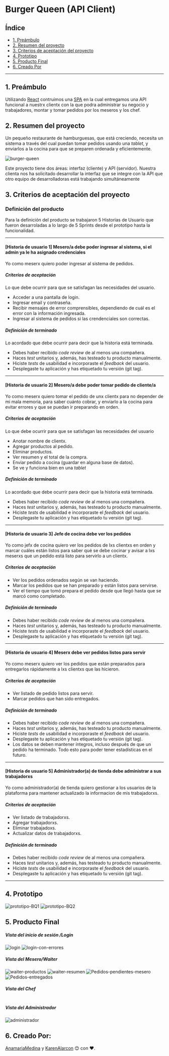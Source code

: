 # Burger Queen (API Client)

## Índice

* [1. Preámbulo](#1-preámbulo)
* [2. Resumen del proyecto](#2-resumen-del-proyecto)
* [3. Criterios de aceptación del proyecto](#5-criterios-de-aceptación-del-proyecto)
* [4. Prototipo](#4-prototipo)
* [5. Producto Final](#5-producto-final)
* [6. Creado Por](#6-creado-por)


***

## 1. Preámbulo

Utilizando [React](https://reactjs.org/) contruimos una [SPA](https://es.wikipedia.org/wiki/Single-page_application) en la cual entregamos una API funcional a nuestrx clientx
con la que podra administrar su negocio y trabajadores, montar y tomar pedidos por los meseros y los chef.

## 2. Resumen del proyecto

Un pequeño restaurante de hamburguesas, que está creciendo, necesita un
sistema a través del cual puedan tomar pedidos usando una _tablet_, y enviarlos
a la cocina para que se preparen ordenada y eficientemente.

![burger-queen](https://github.com/AnamariaMC/BOG004-burger-queen-api-client/blob/main/src/lib/hamburger.png)

Este proyecto tiene dos áreas: interfaz (cliente) y API (servidor). Nuestra
clienta nos ha solicitado desarrollar la interfaz que se integre con la API
que otro equipo de desarrolladoras está trabajando simultáneamente

## 3. Criterios de aceptación del proyecto

### Definición del producto

Para la definición del producto se trabajaron 5 Historias de Usuario que fueron desarroladas a lo largo de 5 Sprints desde el prototipo hasta la funcionalidad. 

***

#### [Historia de usuario 1] Mesero/a debe poder ingresar al sistema, si el admin ya le ha asignado credenciales

Yo como meserx quiero poder ingresar al sistema de pedidos.

##### Criterios de aceptación

Lo que debe ocurrir para que se satisfagan las necesidades del usuario.

* Acceder a una pantalla de login.
* Ingresar email y contraseña.
* Recibir mensajes de error comprensibles, dependiendo de cuál es el error
  con la información ingresada.
* Ingresar al sistema de pedidos si las crendenciales son correctas.

##### Definición de terminado

Lo acordado que debe ocurrir para decir que la historia está terminada.

* Debes haber recibido _code review_ de al menos una compañera.
* Haces _test_ unitarios y, además, has testeado tu producto manualmente.
* Hiciste _tests_ de usabilidad e incorporaste el _feedback_ del usuario.
* Desplegaste tu aplicación y has etiquetado tu versión (git tag).

***

#### [Historia de usuario 2] Mesero/a debe poder tomar pedido de cliente/a

Yo como meserx quiero tomar el pedido de unx clientx para no depender de mi mala
memoria, para saber cuánto cobrar, y enviarlo a la cocina para evitar errores y
que se puedan ir preparando en orden.

##### Criterios de aceptación

Lo que debe ocurrir para que se satisfagan las necesidades del usuario

* Anotar nombre de clientx.
* Agregar productos al pedido.
* Eliminar productos.
* Ver resumen y el total de la compra.
* Enviar pedido a cocina (guardar en alguna base de datos).
* Se ve y funciona bien en una _tablet_

##### Definición de terminado

Lo acordado que debe ocurrir para decir que la historia está terminada.

* Debes haber recibido _code review_ de al menos una compañera.
* Haces _test_ unitarios y, además, has testeado tu producto manualmente.
* Hiciste _tests_ de usabilidad e incorporaste el _feedback_ del usuario.
* Desplegaste tu aplicación y has etiquetado tu versión (git tag).

***

#### [Historia de usuario 3] Jefe de cocina debe ver los pedidos

Yo como jefx de cocina quiero ver los pedidos de lxs clientxs en orden y
marcar cuáles están listos para saber qué se debe cocinar y avisar a lxs meserxs
que un pedido está listo para servirlo a un clientx.

##### Criterios de aceptación

* Ver los pedidos ordenados según se van haciendo.
* Marcar los pedidos que se han preparado y están listos para servirse.
* Ver el tiempo que tomó prepara el pedido desde que llegó hasta que se
  marcó como completado.

##### Definición de terminado

* Debes haber recibido _code review_ de al menos una compañera.
* Haces _test_ unitarios y, además, has testeado tu producto manualmente.
* Hiciste _tests_ de usabilidad e incorporaste el _feedback_ del usuario.
* Desplegaste tu aplicación y has etiquetado tu versión (git tag).

***

#### [Historia de usuario 4] Meserx debe ver pedidos listos para servir

Yo como meserx quiero ver los pedidos que están preparados para entregarlos
rápidamente a lxs clientxs que las hicieron.

##### Criterios de aceptación

* Ver listado de pedido listos para servir.
* Marcar pedidos que han sido entregados.

##### Definición de terminado

* Debes haber recibido _code review_ de al menos una compañera.
* Haces _test_ unitarios y, además, has testeado tu producto manualmente.
* Hiciste _tests_ de usabilidad e incorporaste el _feedback_ del usuario.
* Desplegaste tu aplicación y has etiquetado tu versión (git tag).
* Los datos se deben mantener íntegros, incluso después de que un pedido ha
  terminado. Todo esto para poder tener estadísticas en el futuro.

***

#### [Historia de usuario 5] Administrador(a) de tienda debe administrar a sus trabajadorxs

Yo como administrador(a) de tienda quiero gestionar a los usuarios de
la plataforma para mantener actualizado la informacion de mis trabajadorxs.

##### Criterios de aceptación

* Ver listado de trabajadorxs.
* Agregar trabajadorxs.
* Eliminar trabajadoxs.
* Actualizar datos de trabajadorxs.

##### Definición de terminado

* Debes haber recibido _code review_ de al menos una compañera.
* Haces _test_ unitarios y, además, has testeado tu producto manualmente.
* Hiciste _tests_ de usabilidad e incorporaste el _feedback_ del usuario.
* Desplegaste tu aplicación y has etiquetado tu versión (git tag).

***
## 4. Prototipo

![prototipo-BQ1](https://github.com/AnamariaMC/BOG004-burger-queen-api-client/blob/desarrollo/src/lib/prototipoBQ1.PNG)
![prototipo-BQ2](https://github.com/AnamariaMC/BOG004-burger-queen-api-client/blob/desarrollo/src/lib/prototipoBQ2.PNG)

## 5. Producto Final
##### Vista del inicio de sesión /Login
![login](https://github.com/AnamariaMC/BOG004-burger-queen-api-client/blob/desarrollo/src/lib/loginBQ.PNG)
![login-con-errores](https://github.com/AnamariaMC/BOG004-burger-queen-api-client/blob/desarrollo/src/lib/msjerrorloginBQ.PNG)

##### Vista del Mesero/Waiter 
![waiter-productos](https://github.com/AnamariaMC/BOG004-burger-queen-api-client/blob/desarrollo/src/lib/waiter1.PNG)
![waiter-resumen](https://github.com/AnamariaMC/BOG004-burger-queen-api-client/blob/desarrollo/src/lib/waiter4.PNG)
![Pedidos-pendientes-mesero](https://github.com/AnamariaMC/BOG004-burger-queen-api-client/blob/desarrollo/src/lib/waiter2.PNG)
![Pedidos-entregados](https://github.com/AnamariaMC/BOG004-burger-queen-api-client/blob/desarrollo/src/lib/waiter3.PNG)

##### Vista del Chef
![]()

##### Vista del Administrador
![administrador](https://github.com/AnamariaMC/BOG004-burger-queen-api-client/blob/desarrollo/src/lib/admin1.PNG)


## 6. Creado Por:

[AnamariaMedina](https://github.com/AnamariaMC) y 
[KarenAlarcon](https://github.com/KalarconYarz) 😊 con ❤️.

